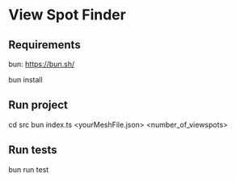 # View Spot Finder

## Requirements
bun: https://bun.sh/

bun install

## Run project
cd src
bun index.ts <yourMeshFile.json> <number_of_viewspots>

## Run tests
bun run test
